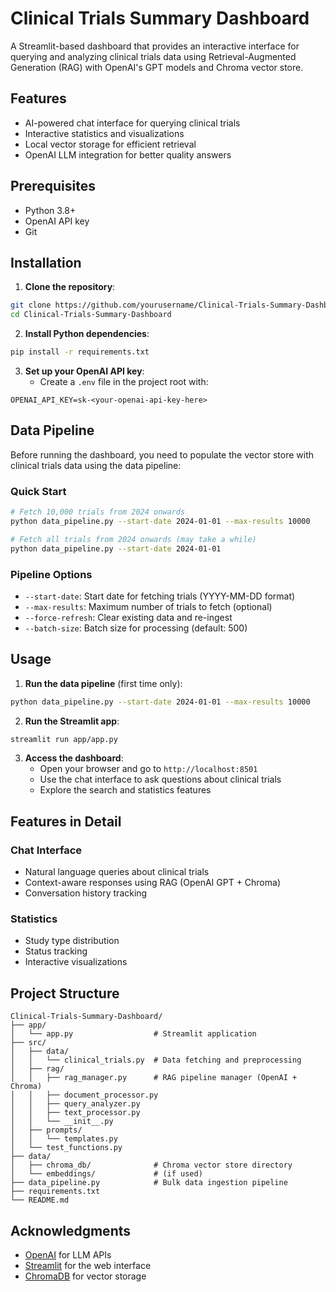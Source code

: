 # Clinical Trials Summary Dashboard

A Streamlit-based dashboard that provides an interactive interface for querying and analyzing clinical trials data using Retrieval-Augmented Generation (RAG) with OpenAI's GPT models and Chroma vector store.

## Features

- AI-powered chat interface for querying clinical trials
- Interactive statistics and visualizations
- Local vector storage for efficient retrieval
- OpenAI LLM integration for better quality answers

## Prerequisites

- Python 3.8+
- OpenAI API key
- Git

## Installation

1. **Clone the repository**:
```bash
git clone https://github.com/yourusername/Clinical-Trials-Summary-Dashboard.git
cd Clinical-Trials-Summary-Dashboard
```

2. **Install Python dependencies**:
```bash
pip install -r requirements.txt
```

3. **Set up your OpenAI API key**:
   - Create a `.env` file in the project root with:
```
OPENAI_API_KEY=sk-<your-openai-api-key-here>
```

## Data Pipeline

Before running the dashboard, you need to populate the vector store with clinical trials data using the data pipeline:

### Quick Start
```bash
# Fetch 10,000 trials from 2024 onwards
python data_pipeline.py --start-date 2024-01-01 --max-results 10000

# Fetch all trials from 2024 onwards (may take a while)
python data_pipeline.py --start-date 2024-01-01
```

### Pipeline Options
- `--start-date`: Start date for fetching trials (YYYY-MM-DD format)
- `--max-results`: Maximum number of trials to fetch (optional)
- `--force-refresh`: Clear existing data and re-ingest
- `--batch-size`: Batch size for processing (default: 500)

## Usage

1. **Run the data pipeline** (first time only):
```bash
python data_pipeline.py --start-date 2024-01-01 --max-results 10000
```

2. **Run the Streamlit app**:
```bash
streamlit run app/app.py
```

3. **Access the dashboard**:
   - Open your browser and go to `http://localhost:8501`
   - Use the chat interface to ask questions about clinical trials
   - Explore the search and statistics features

## Features in Detail

### Chat Interface
- Natural language queries about clinical trials
- Context-aware responses using RAG (OpenAI GPT + Chroma)
- Conversation history tracking

### Statistics
- Study type distribution
- Status tracking
- Interactive visualizations

## Project Structure

```
Clinical-Trials-Summary-Dashboard/
├── app/
│   └── app.py                  # Streamlit application
├── src/
│   ├── data/
│   │   └── clinical_trials.py  # Data fetching and preprocessing
│   ├── rag/
│   │   ├── rag_manager.py      # RAG pipeline manager (OpenAI + Chroma)
│   │   ├── document_processor.py
│   │   ├── query_analyzer.py
│   │   ├── text_processor.py
│   │   └── __init__.py
│   ├── prompts/
│   │   └── templates.py
│   └── test_functions.py
├── data/
│   ├── chroma_db/              # Chroma vector store directory
│   └── embeddings/             # (if used)
├── data_pipeline.py            # Bulk data ingestion pipeline
├── requirements.txt
└── README.md
```

## Acknowledgments

- [OpenAI](https://openai.com/) for LLM APIs
- [Streamlit](https://streamlit.io/) for the web interface
- [ChromaDB](https://www.trychroma.com/) for vector storage